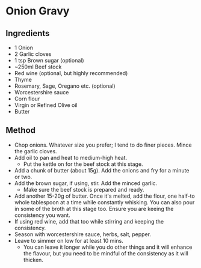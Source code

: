 # Onion Gravy

## Ingredients

- 1 Onion
- 2 Garlic cloves
- 1 tsp Brown sugar (optional)
- ~250ml Beef stock
- Red wine (optional, but highly recommended)
- Thyme
- Rosemary, Sage, Oregano etc. (optional)
- Worcestershire sauce
- Corn flour
- Virgin or Refined Olive oil
- Butter

## Method

- Chop onions. Whatever size you prefer; I tend to do finer pieces. Mince the garlic cloves.
- Add oil to pan and heat to medium-high heat.
  - Put the kettle on for the beef stock at this stage.
- Add a chunk of butter (about 15g). Add the onions and fry for a minute or two.
- Add the brown sugar, if using, stir. Add the minced garlic.
  - Make sure the beef stock is prepared and ready.
- Add another 15-20g of butter. Once it's melted, add the flour, one half-to whole tablespoon at a time while constantly whisking. You can also pour in some of the broth at this stage too. Ensure you are keeing the consistency you want.
- If using red wine, add that too while stirring and keeping the consistency.
- Season with worcestershire sauce, herbs, salt, pepper.
- Leave to simmer on low for at least 10 mins.
  - You can leave it longer while you do other things and it will enhance the flavour, but you need to be mindful of the consistency as it will thicken.
